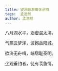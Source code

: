 ```yaml
---
title: 望洞庭湖赠张丞相 
tags:  孟浩然
author: 孟浩然
---
```


八月湖水平，涵虚混太清。

气蒸云梦泽，波撼岳阳城。

欲济无舟楫，端居耻圣明。

坐观垂钓者，徒有羡鱼情。
